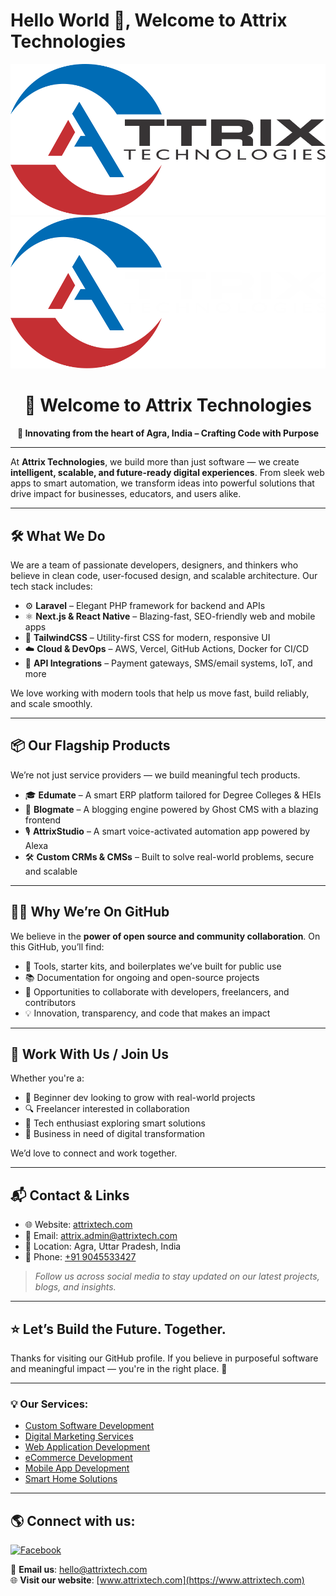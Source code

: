 # Hello World 👋, Welcome to Attrix Technologies

![Attrix Technologies Logo](https://raw.githubusercontent.com/attrixtech/.github/514577144a206509fcc1520ba7c97faa0c1f324f/logo-dark.svg#gh-light-mode-only)
![Attrix Technologies Logo](https://raw.githubusercontent.com/attrixtech/.github/514577144a206509fcc1520ba7c97faa0c1f324f/logo-light.svg#gh-dark-mode-only)

<h1 align="center">👋 Welcome to Attrix Technologies</h1>

<p align="center"><strong>🚀 Innovating from the heart of Agra, India – Crafting Code with Purpose</strong></p>

---

At **Attrix Technologies**, we build more than just software — we create **intelligent, scalable, and future-ready digital experiences**. From sleek web apps to smart automation, we transform ideas into powerful solutions that drive impact for businesses, educators, and users alike.

---

## 🛠️ What We Do

We are a team of passionate developers, designers, and thinkers who believe in clean code, user-focused design, and scalable architecture. Our tech stack includes:

- ⚙️ **Laravel** – Elegant PHP framework for backend and APIs  
- ⚛️ **Next.js & React Native** – Blazing-fast, SEO-friendly web and mobile apps  
- 🎨 **TailwindCSS** – Utility-first CSS for modern, responsive UI  
- ☁️ **Cloud & DevOps** – AWS, Vercel, GitHub Actions, Docker for CI/CD  
- 📡 **API Integrations** – Payment gateways, SMS/email systems, IoT, and more  

We love working with modern tools that help us move fast, build reliably, and scale smoothly.

---

## 📦 Our Flagship Products

We’re not just service providers — we build meaningful tech products.

- 🎓 **Edumate** – A smart ERP platform tailored for Degree Colleges & HEIs  
- 📝 **Blogmate** – A blogging engine powered by Ghost CMS with a blazing frontend  
- 🎙️ **AttrixStudio** – A smart voice-activated automation app powered by Alexa  
- 🛠️ **Custom CRMs & CMSs** – Built to solve real-world problems, secure and scalable  

---

## 👨‍💻 Why We’re On GitHub

We believe in the **power of open source and community collaboration**. On this GitHub, you’ll find:

- 🔧 Tools, starter kits, and boilerplates we’ve built for public use  
- 📚 Documentation for ongoing and open-source projects  
- 🤝 Opportunities to collaborate with developers, freelancers, and contributors  
- 💡 Innovation, transparency, and code that makes an impact  

---

## 🤝 Work With Us / Join Us

Whether you're a:

- 🌱 Beginner dev looking to grow with real-world projects  
- 🔍 Freelancer interested in collaboration  
- 🧠 Tech enthusiast exploring smart solutions  
- 🏢 Business in need of digital transformation

We’d love to connect and work together.

---

## 📬 Contact & Links

- 🌐 Website: [attrixtech.com](https://www.attrixtech.com)  
- 📧 Email: [attrix.admin@attrixtech.com](mailto:attrix.admin@attrixtech.com)  
- 📍 Location: Agra, Uttar Pradesh, India  
- 📱 Phone: [+91 9045533427](tel:+919045533427)

> _Follow us across social media to stay updated on our latest projects, blogs, and insights._

---

## ⭐ Let’s Build the Future. Together.

Thanks for visiting our GitHub profile. If you believe in purposeful software and meaningful impact — you're in the right place. 🙌

---


### 💡 Our Services:

- [Custom Software Development](https://www.attrixtech.com/custom-software-development)
- [Digital Marketing Services](https://www.attrixtech.com/digital-marketing)
- [Web Application Development](https://www.attrixtech.com/web-development)
- [eCommerce Development](https://www.attrixtech.com/ecommerce-development)
- [Mobile App Development](https://www.attrixtech.com/services/mobile-app-development)
- [Smart Home Solutions](https://www.attrixtech.com/smart-home-solutions)

---

## 🌎 Connect with us:

[![Facebook](https://img.shields.io/badge/Facebook-1877F2?logo=facebook&logoColor=white)](https://facebook.com/attrixtech)


📩 **Email us**: [hello@attrixtech.com](mailto:hello@attrixtech.com)  
🌐 **Visit our website**: [www.attrixtech.com](https://www.attrixtech.com)
